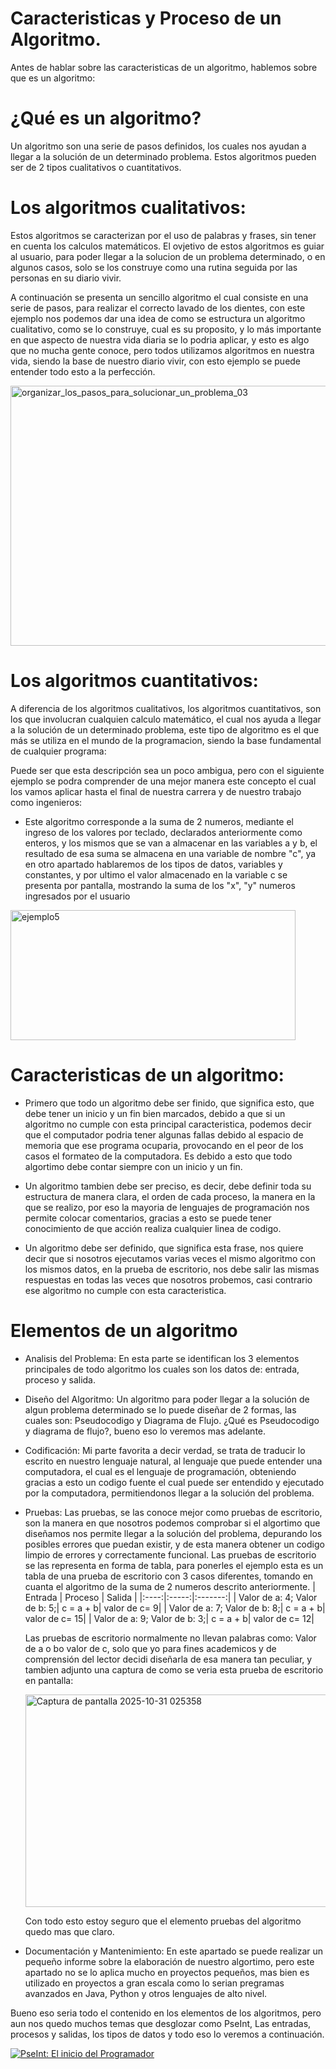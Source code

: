 # Caracteristicas y Proceso de un Algoritmo.
Antes de hablar sobre las caracteristicas de un algoritmo, hablemos sobre que es un algoritmo:

# ¿Qué es un algoritmo?

  Un algoritmo son una serie de pasos definidos, los cuales nos ayudan a llegar a la solución de un determinado problema. Estos algoritmos       pueden ser de 2 tipos cualitativos o cuantitativos.

# Los algoritmos cualitativos:
  Estos algoritmos se caracterizan por el uso de palabras y frases, sin tener en cuenta los calculos matemáticos. El ovjetivo de estos           algoritmos es guiar al usuario, para poder llegar a la solucion de un problema determinado, o en algunos casos, solo se los construye como     una rutina seguida por las personas en su diario vivir.

  A continuación se presenta un sencillo algoritmo el cual consiste en una serie de pasos, para realizar el correcto lavado de los dientes,      con este ejemplo nos podemos dar una idea de como se estructura un algoritmo cualitativo, como se lo construye, cual es su proposito, y lo     más importante en que aspecto de nuestra vida diaria se lo podria aplicar, y esto es algo que no mucha gente conoce, pero todos utilizamos     algoritmos en nuestra vida, siendo la base de nuestro diario vivir, con esto ejemplo se puede entender todo esto a la perfección.
  
  <img width="594" height="416" alt="organizar_los_pasos_para_solucionar_un_problema_03" src="https://github.com/user-attachments/assets/6dda59c6-1e27-4cac-a854-8f5773be6edd" />


# Los algoritmos cuantitativos:
  A diferencia de los algoritmos cualitativos, los algoritmos cuantitativos, son los que involucran cualquien calculo matemático, el cual nos    ayuda a llegar a la solución de un determinado problema, este tipo de algoritmo es el que más se utiliza en el mundo de la programacion,       siendo la base fundamental de cualquier programa:

  Puede ser que esta descripción sea un poco ambigua, pero con el siguiente ejemplo se podra comprender de una mejor manera este concepto el     cual los vamos aplicar hasta el final de nuestra carrera y de nuestro trabajo como ingenieros:
  - Este algoritmo corresponde a la suma de 2 numeros, mediante el ingreso de los valores por teclado, declarados anteriormente como enteros,      y los mismos que se van a almacenar en las variables a y b, el resultado de esa suma se almacena en una variable de nombre "c", ya en otro     apartado hablaremos de los tipos de datos, variables y constantes, y por ultimo el valor almacenado en la variable c se presenta por           pantalla, mostrando la suma de los "x", "y" numeros ingresados por el usuario  
  <img width="456" height="208" alt="ejemplo5" src="https://github.com/user-attachments/assets/931093b6-91bf-41b6-b999-a215fc74afc9" />
  


# Caracteristicas de un algoritmo:

- Primero que todo un algoritmo debe ser finido, que significa esto, que debe tener un inicio y un fin bien marcados, debido a que si un algoritmo no cumple con esta principal caracteristica, podemos decir que el computador podria tener algunas fallas debido al espacio de memoria
que ese programa ocuparia, provocando en el peor de los casos el formateo de la computadora. Es debido a esto que todo algortimo debe
contar siempre con un inicio y un fin.

- Un algoritmo tambien debe ser preciso, es decir, debe definir toda su estructura de manera clara, el orden de cada proceso,
la manera en la que se realizo, por eso la mayoria de lenguajes de programación nos permite colocar comentarios, gracias a esto
se puede tener conocimiento de que acción realiza cualquier linea de codigo.  

- Un algoritmo debe ser definido, que significa esta frase, nos quiere decir que si nosotros ejecutamos varias veces el mismo algoritmo
con los mismos datos, en la prueba de escritorio, nos debe salir las mismas respuestas en todas las veces que nosotros probemos, casi contrario ese algoritmo no cumple con esta caracteristica.


# Elementos de un algoritmo
- Analisis del Problema: En esta parte se identifican los 3 elementos principales de todo algoritmo los cuales son los datos de: entrada,        proceso y salida.

- Diseño del Algoritmo: Un algoritmo para poder llegar a la solución de algun problema determinado se lo puede diseñar de 2 formas, las cuales
  son: Pseudocodigo y Diagrama de Flujo. ¿Qué es Pseudocodigo y diagrama de flujo?, bueno eso lo veremos mas adelante.

- Codificación: Mi parte favorita a decir verdad, se trata de traducir lo escrito en nuestro lenguaje natural, al lenguaje que puede entender    una computadora, el cual es el lenguaje de programación, obteniendo gracias a esto un codigo fuente el cual puede ser entendido y ejecutado    por la computadora, permitiendonos llegar a la solución del problema.

- Pruebas: Las pruebas, se las conoce mejor como pruebas de escritorio, son la manera en que nosotros podemos comprobar si el algortimo que      diseñamos nos permite llegar a la solución del problema, depurando los posibles errores que puedan existir, y de esta manera obtener un        codigo limpio de errores y correctamente funcional. Las pruebas de escritorio se las representa en forma de tabla, para ponerles el ejemplo    esta es un tabla de una prueba de escritorio con 3 casos diferentes, tomando en cuanta el algoritmo de la suma de 2 numeros descrito           anteriormente.
  | Entrada | Proceso | Salida |
  |:----:|:-----:|:-------:|
  | Valor de a: 4; Valor de b: 5;| c = a + b| valor de c= 9|
  | Valor de a: 7; Valor de b: 8;| c = a + b| valor de c= 15|
  | Valor de a: 9; Valor de b: 3;| c = a + b| valor de c= 12|

  Las pruebas de escritorio normalmente no llevan palabras como: Valor de a o bo valor de c, solo que yo para fines academicos y de              comprensión del lector decidi diseñarla de esa manera tan peculiar, y tambien adjunto una captura de como se veria esta prueba de escritorio   en pantalla:
  
  <img width="531" height="340" alt="Captura de pantalla 2025-10-31 025358" src="https://github.com/user-attachments/assets/522f1a18-2837-44c4-a9b4-29f7859bb534" />

  Con todo esto estoy seguro que el elemento pruebas del algoritmo quedo mas que claro.
- Documentación y Mantenimiento: En este apartado se puede realizar un pequeño informe sobre la elaboración de nuestro algortimo, pero este      apartado no se lo aplica mucho en proyectos pequeños, mas bien es utilizado en proyectos a gran escala como lo serian pregramas avanzados en   Java, Python y otros lenguajes de alto nivel.

Bueno eso seria todo el contenido en los elementos de los algoritmos, pero aun nos quedo muchos temas que desglozar como PseInt, Las entradas, procesos y salidas, los tipos de datos y todo eso lo veremos a continuación.

[![PseInt: El inicio del Programador](https://img.shields.io/badge/📊_Presentación_2-green?style=for-the-badge)](./Pseint_El_inicio_del_Programador.md) 
  
  
